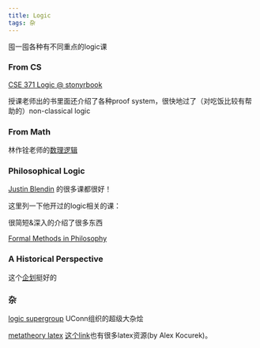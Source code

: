 ```yaml
---
title: Logic
tags: 杂
---
```


囤一囤各种有不同重点的logic课

<!--more-->

### From CS
[CSE 371 Logic @ stonyrbook](https://www3.cs.stonybrook.edu/~cse371/)

授课老师出的书里面还介绍了各种proof system，很快地过了（对吃饭比较有帮助的）non-classical logic

### From Math

林作铨老师的[数理逻辑](https://www.math.pku.edu.cn/teachers/linzq/teaching/ml/ml.html)

### Philosophical Logic

[Justin Blendin](https://www.jbledin.com/) 的很多课都很好！

这里列一下他开过的logic相关的课：

很简短&深入的介绍了很多东西

[Formal Methods in Philosophy](https://www.jbledin.com/_files/ugd/d7547d_5c8ab2ae955b4a798d45b181ef315e44.pdf)

### A Historical Perspective

这个[企划](https://www.maa.org/press/periodicals/convergence/primary-historical-sources-in-the-classroom-discrete-mathematics-and-computer-science)挺好的

### 杂

[logic supergroup](https://sites.google.com/view/logicsupergroup/the-logic-supergroup?authuser=0) UConn组织的超级大杂烩

[metatheory latex](http://www.homepages.ucl.ac.uk/~uctytbu/OERs.html) [这个link](http://www.actual.world/latex/)也有很多latex资源(by Alex Kocurek)。
